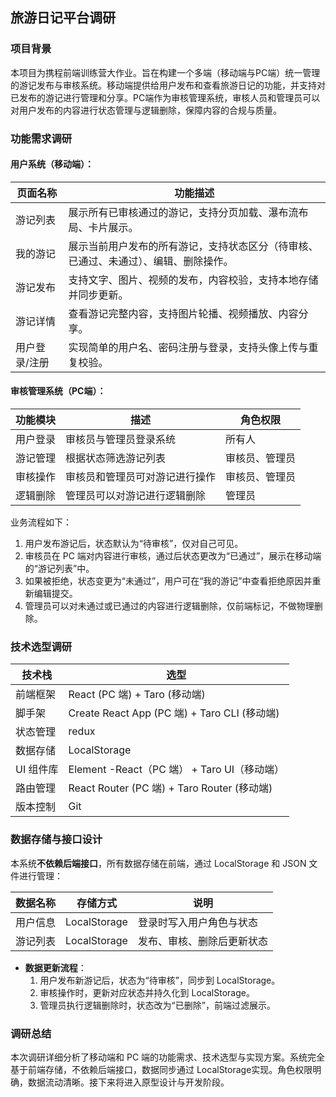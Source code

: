 ## 旅游日记平台调研

### 项目背景

本项目为携程前端训练营大作业。旨在构建一个多端（移动端与PC端）统一管理的游记发布与审核系统。移动端提供给用户发布和查看旅游日记的功能，并支持对已发布的游记进行管理和分享。PC端作为审核管理系统，审核人员和管理员可以对用户发布的内容进行状态管理与逻辑删除，保障内容的合规与质量。

### 功能需求调研

#### 用户系统（移动端）：

| 页面名称      | 功能描述                                                     |
| ------------- | ------------------------------------------------------------ |
| 游记列表      | 展示所有已审核通过的游记，支持分页加载、瀑布流布局、卡片展示。 |
| 我的游记      | 展示当前用户发布的所有游记，支持状态区分（待审核、已通过、未通过）、编辑、删除操作。 |
| 游记发布      | 支持文字、图片、视频的发布，内容校验，支持本地存储并同步更新。 |
| 游记详情      | 查看游记完整内容，支持图片轮播、视频播放、内容分享。         |
| 用户登录/注册 | 实现简单的用户名、密码注册与登录，支持头像上传与重复校验。   |

#### 审核管理系统（PC端）：

| 功能模块 | 描述                           | 角色权限       |
| -------- | ------------------------------ | -------------- |
| 用户登录 | 审核员与管理员登录系统         | 所有人         |
| 游记管理 | 根据状态筛选游记列表           | 审核员、管理员 |
| 审核操作 | 审核员和管理员可对游记进行操作 | 审核员、管理员 |
| 逻辑删除 | 管理员可以对游记进行逻辑删除   | 管理员         |

业务流程如下：

1. 用户发布游记后，状态默认为“待审核”，仅对自己可见。
2. 审核员在 PC 端对内容进行审核，通过后状态更改为“已通过”，展示在移动端的“游记列表”中。
3. 如果被拒绝，状态变更为“未通过”，用户可在“我的游记”中查看拒绝原因并重新编辑提交。
4. 管理员可以对未通过或已通过的内容进行逻辑删除，仅前端标记，不做物理删除。

### 技术选型调研

| 技术栈    | 选型                                         |
| --------- | -------------------------------------------- |
| 前端框架  | React (PC 端) + Taro (移动端)                |
| 脚手架    | Create React App (PC 端) + Taro CLI (移动端) |
| 状态管理  | redux                                        |
| 数据存储  | LocalStorage                                 |
| UI 组件库 | Element -React（PC 端） + Taro UI（移动端）  |
| 路由管理  | React Router (PC 端) + Taro Router (移动端)  |
| 版本控制  | Git                                          |

### 数据存储与接口设计

本系统**不依赖后端接口**，所有数据存储在前端，通过 LocalStorage 和 JSON 文件进行管理：

| 数据名称 | 存储方式     | 说明                       |
| -------- | ------------ | -------------------------- |
| 用户信息 | LocalStorage | 登录时写入用户角色与状态   |
| 游记列表 | LocalStorage | 发布、审核、删除后更新状态 |

- **数据更新流程**：
  1. 用户发布新游记后，状态为“待审核”，同步到 LocalStorage。
  2. 审核操作时，更新对应状态并持久化到 LocalStorage。
  3. 管理员执行逻辑删除时，状态改为“已删除”，前端过滤展示。

### 调研总结

本次调研详细分析了移动端和 PC 端的功能需求、技术选型与实现方案。系统完全基于前端存储，不依赖后端接口，数据同步通过 LocalStorage实现。角色权限明确，数据流动清晰。接下来将进入原型设计与开发阶段。